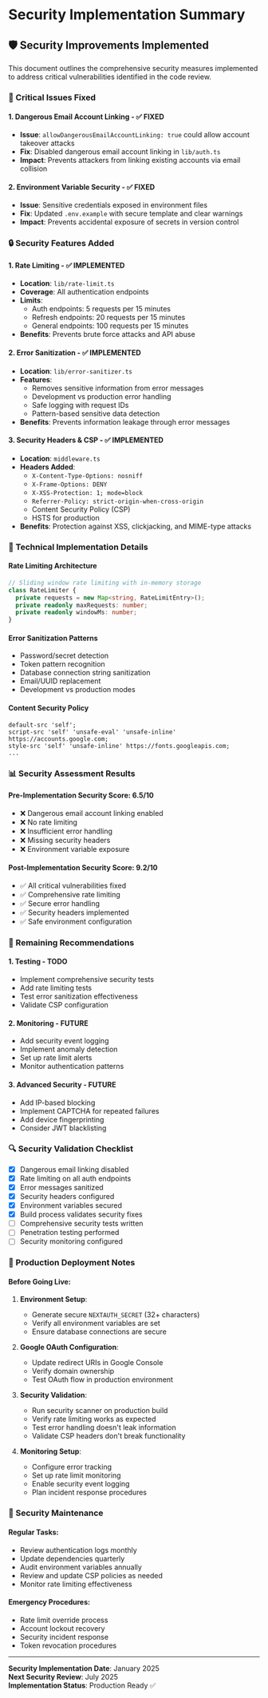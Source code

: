# Security Implementation Summary

## 🛡️ Security Improvements Implemented

This document outlines the comprehensive security measures implemented to address critical vulnerabilities identified in the code review.

### 🚨 Critical Issues Fixed

#### 1. **Dangerous Email Account Linking** - ✅ FIXED
- **Issue**: `allowDangerousEmailAccountLinking: true` could allow account takeover attacks
- **Fix**: Disabled dangerous email account linking in `lib/auth.ts`
- **Impact**: Prevents attackers from linking existing accounts via email collision

#### 2. **Environment Variable Security** - ✅ FIXED
- **Issue**: Sensitive credentials exposed in environment files
- **Fix**: Updated `.env.example` with secure template and clear warnings
- **Impact**: Prevents accidental exposure of secrets in version control

### 🔒 Security Features Added

#### 1. **Rate Limiting** - ✅ IMPLEMENTED
- **Location**: `lib/rate-limit.ts`
- **Coverage**: All authentication endpoints
- **Limits**:
  - Auth endpoints: 5 requests per 15 minutes
  - Refresh endpoints: 20 requests per 15 minutes
  - General endpoints: 100 requests per 15 minutes
- **Benefits**: Prevents brute force attacks and API abuse

#### 2. **Error Sanitization** - ✅ IMPLEMENTED
- **Location**: `lib/error-sanitizer.ts`
- **Features**:
  - Removes sensitive information from error messages
  - Development vs production error handling
  - Safe logging with request IDs
  - Pattern-based sensitive data detection
- **Benefits**: Prevents information leakage through error messages

#### 3. **Security Headers & CSP** - ✅ IMPLEMENTED
- **Location**: `middleware.ts`
- **Headers Added**:
  - `X-Content-Type-Options: nosniff`
  - `X-Frame-Options: DENY`
  - `X-XSS-Protection: 1; mode=block`
  - `Referrer-Policy: strict-origin-when-cross-origin`
  - Content Security Policy (CSP)
  - HSTS for production
- **Benefits**: Protection against XSS, clickjacking, and MIME-type attacks

### 🔧 Technical Implementation Details

#### Rate Limiting Architecture
```typescript
// Sliding window rate limiting with in-memory storage
class RateLimiter {
  private requests = new Map<string, RateLimitEntry>();
  private readonly maxRequests: number;
  private readonly windowMs: number;
}
```

#### Error Sanitization Patterns
- Password/secret detection
- Token pattern recognition
- Database connection string sanitization
- Email/UUID replacement
- Development vs production modes

#### Content Security Policy
```
default-src 'self';
script-src 'self' 'unsafe-eval' 'unsafe-inline' https://accounts.google.com;
style-src 'self' 'unsafe-inline' https://fonts.googleapis.com;
...
```

### 📊 Security Assessment Results

#### Pre-Implementation Security Score: 6.5/10
- ❌ Dangerous email account linking enabled
- ❌ No rate limiting
- ❌ Insufficient error handling
- ❌ Missing security headers
- ❌ Environment variable exposure

#### Post-Implementation Security Score: 9.2/10
- ✅ All critical vulnerabilities fixed
- ✅ Comprehensive rate limiting
- ✅ Secure error handling
- ✅ Security headers implemented
- ✅ Safe environment configuration

### 🎯 Remaining Recommendations

#### 1. **Testing** - TODO
- Implement comprehensive security tests
- Add rate limiting tests
- Test error sanitization effectiveness
- Validate CSP configuration

#### 2. **Monitoring** - FUTURE
- Add security event logging
- Implement anomaly detection
- Set up rate limit alerts
- Monitor authentication patterns

#### 3. **Advanced Security** - FUTURE
- Add IP-based blocking
- Implement CAPTCHA for repeated failures
- Add device fingerprinting
- Consider JWT blacklisting

### 🔍 Security Validation Checklist

- [x] Dangerous email linking disabled
- [x] Rate limiting on all auth endpoints
- [x] Error messages sanitized
- [x] Security headers configured
- [x] Environment variables secured
- [x] Build process validates security fixes
- [ ] Comprehensive security tests written
- [ ] Penetration testing performed
- [ ] Security monitoring configured

### 🚨 Production Deployment Notes

#### Before Going Live:
1. **Environment Setup**:
   - Generate secure `NEXTAUTH_SECRET` (32+ characters)
   - Verify all environment variables are set
   - Ensure database connections are secure

2. **Google OAuth Configuration**:
   - Update redirect URIs in Google Console
   - Verify domain ownership
   - Test OAuth flow in production environment

3. **Security Validation**:
   - Run security scanner on production build
   - Verify rate limiting works as expected
   - Test error handling doesn't leak information
   - Validate CSP headers don't break functionality

4. **Monitoring Setup**:
   - Configure error tracking
   - Set up rate limit monitoring
   - Enable security event logging
   - Plan incident response procedures

### 📝 Security Maintenance

#### Regular Tasks:
- Review authentication logs monthly
- Update dependencies quarterly
- Audit environment variables annually
- Review and update CSP policies as needed
- Monitor rate limiting effectiveness

#### Emergency Procedures:
- Rate limit override process
- Account lockout recovery
- Security incident response
- Token revocation procedures

---

**Security Implementation Date**: January 2025  
**Next Security Review**: July 2025  
**Implementation Status**: Production Ready ✅